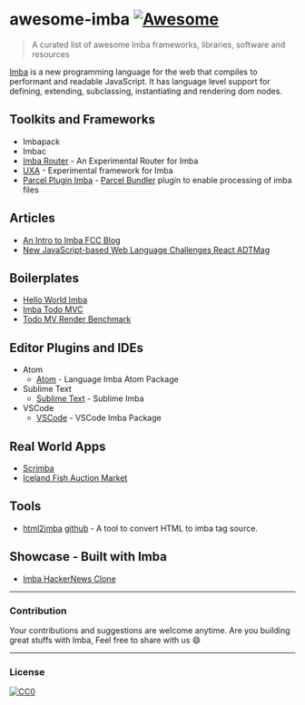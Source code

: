 # awesome-imba [![Awesome](https://cdn.rawgit.com/sindresorhus/awesome/d7305f38d29fed78fa85652e3a63e154dd8e8829/media/badge.svg)](https://github.com/sindresorhus/awesome)

> A curated list of awesome Imba frameworks, libraries, software and resources

[Imba](https://github.com/imba/imba) is a new programming language for the web that compiles to performant and readable 
JavaScript. It has language level support for defining, extending, subclassing, instantiating and rendering dom nodes.

## Toolkits and Frameworks

- Imbapack
- Imbac
- [Imba Router](https://github.com/somebee/imba-router) - An Experimental Router for Imba
- [UXA](https://github.com/somebee/uxa) - Experimental framework for Imba 
- [Parcel Plugin Imba](https://github.com/imba/parcel-plugin-imba) - [Parcel Bundler](https://parceljs.org/) plugin to enable 
processing of imba files

## Articles

- [An Intro to Imba FCC Blog](https://github.com/koolamusic/awesome-imba)
- [New JavaScript-based Web Language Challenges React ADTMag](https://adtmag.com/articles/2016/01/14/imba-web-language.aspx)

## Boilerplates

- [Hello World Imba](https://github.com/imba/hello-world-imba)
- [Imba Todo MVC](https://github.com/somebee/todomvc-imba)
- [Todo MV Render Benchmark](https://github.com/somebee/todomvc-render-benchmark)

## Editor Plugins and IDEs

* Atom
	* [Atom](http://github.com/somebee/language-imba) - Language Imba Atom Package
* Sublime Text
	* [Sublime Text](http://github.com/somebee/sublime-imba) - Sublime Imba
* VSCode
	* [VSCode](http://github.com/somebee/vscode-imba) - VSCode Imba Package

## Real World Apps

- [Scrimba](http://scrimba.com)
- [Iceland Fish Auction Market](https://rsf.is)

## Tools

- [html2imba](http://konsumer.js.org/html2imba/) [github](https://github.com/konsumer/html2imba) - A tool to convert HTML to imba tag source.

## Showcase - Built with Imba

- [Imba HackerNews Clone](https://github.com/SamirHodzic/imba-capacitor-hn)

---
### Contribution
Your contributions and suggestions are welcome anytime. Are you building great stuffs with Imba, Feel free to share with 
us :smile:

---

### License
[![CC0](http://mirrors.creativecommons.org/presskit/buttons/88x31/svg/cc-zero.svg)](http://creativecommons.org/publicdomain/zero/1.0/)
